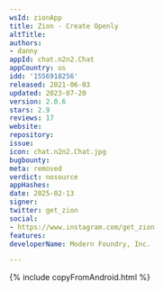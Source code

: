 ```yaml
---
wsId: zionApp
title: Zion - Create Openly
altTitle: 
authors:
- danny
appId: chat.n2n2.Chat
appCountry: us
idd: '1556918256'
released: 2021-06-03
updated: 2023-07-20
version: 2.0.6
stars: 2.9
reviews: 17
website: 
repository: 
issue: 
icon: chat.n2n2.Chat.jpg
bugbounty: 
meta: removed
verdict: nosource
appHashes: 
date: 2025-02-13
signer: 
twitter: get_zion
social:
- https://www.instagram.com/get_zion
features: 
developerName: Modern Foundry, Inc.

---
```


{% include copyFromAndroid.html %}
